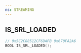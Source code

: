 ```yaml
---
ns: STREAMING
---
```

## IS_SRL_LOADED

```c
// 0x5C2C88512CF6DAFB 0x670FA2A6
BOOL IS_SRL_LOADED();
```

